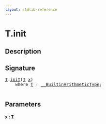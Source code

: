 ```yaml
---
layout: stdlib-reference
---
```


# T\.init

## Description





## Signature 

<pre>
<a href="../types/t-0/index#typeparam-T" class="code_type">T</a>.<a href="init">init</a>(<a href="../types/t-0/index#typeparam-T" class="code_type">T</a> <a href="init#decl-x" class="code_param">x</a>)
    <span class='code_keyword'>where</span> <a href="../types/t-0/index#typeparam-T" class="code_type">T</a> : <a href="../interfaces/0_builtinarithmetictype-029j/index" class="code_type">__BuiltinArithmeticType</a>;

</pre>

## Parameters

####  <a id="decl-x"></a>x  : [T](../types/t-0/index#typeparam-T)

